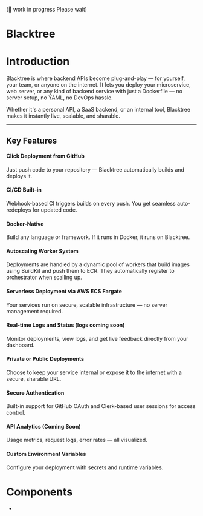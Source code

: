 (🚧 work in progress Please wait)

# Blacktree
# Introduction
Blacktree is where backend APIs become plug-and-play — for yourself, your team, or anyone on the internet. It lets you deploy your microservice, web server, or any kind of backend service with just a Dockerfile — no server setup, no YAML, no DevOps hassle.

Whether it's a personal API, a SaaS backend, or an internal tool, Blacktree makes it instantly live, scalable, and sharable.

---

##  Key Features
#### Click Deployment from GitHub
Just push code to your repository — Blacktree automatically builds and deploys it.

#### CI/CD Built-in
Webhook-based CI triggers builds on every push. You get seamless auto-redeploys for updated code.

#### Docker-Native
Build any language or framework. If it runs in Docker, it runs on Blacktree.

#### Autoscaling Worker System
Deployments are handled by a dynamic pool of workers that build images using BuildKit and push them to ECR. They automatically register to orchestrator when scalling up. 

#### Serverless Deployment via AWS ECS Fargate
Your services run on secure, scalable infrastructure — no server management required.

#### Real-time Logs and Status (logs coming soon)
Monitor deployments, view logs, and get live feedback directly from your dashboard.

#### Private or Public Deployments 
Choose to keep your service internal or expose it to the internet with a secure, sharable URL.

#### Secure Authentication 
Built-in support for GitHub OAuth and Clerk-based user sessions for access control.

#### API Analytics (Coming Soon)
Usage metrics, request logs, error rates — all visualized.

#### Custom Environment Variables
Configure your deployment with secrets and runtime variables.



# Components 
- 
